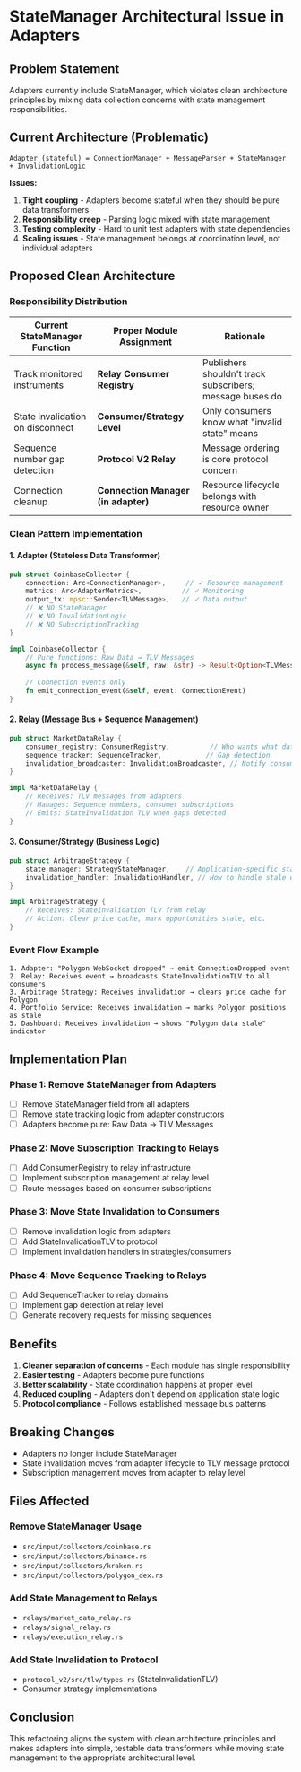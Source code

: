 # StateManager Architectural Issue in Adapters

## Problem Statement

Adapters currently include StateManager, which violates clean architecture principles by mixing data collection concerns with state management responsibilities.

## Current Architecture (Problematic)

```
Adapter (stateful) = ConnectionManager + MessageParser + StateManager + InvalidationLogic
```

**Issues:**
1. **Tight coupling** - Adapters become stateful when they should be pure data transformers
2. **Responsibility creep** - Parsing logic mixed with state management
3. **Testing complexity** - Hard to unit test adapters with state dependencies
4. **Scaling issues** - State management belongs at coordination level, not individual adapters

## Proposed Clean Architecture

### Responsibility Distribution

| Current StateManager Function | Proper Module Assignment | Rationale |
|------------------------------|-------------------------|-----------|
| Track monitored instruments | **Relay Consumer Registry** | Publishers shouldn't track subscribers; message buses do |
| State invalidation on disconnect | **Consumer/Strategy Level** | Only consumers know what "invalid state" means |
| Sequence number gap detection | **Protocol V2 Relay** | Message ordering is core protocol concern |
| Connection cleanup | **Connection Manager (in adapter)** | Resource lifecycle belongs with resource owner |

### Clean Pattern Implementation

#### 1. Adapter (Stateless Data Transformer)
```rust
pub struct CoinbaseCollector {
    connection: Arc<ConnectionManager>,     // ✓ Resource management
    metrics: Arc<AdapterMetrics>,          // ✓ Monitoring
    output_tx: mpsc::Sender<TLVMessage>,   // ✓ Data output
    // ❌ NO StateManager
    // ❌ NO InvalidationLogic
    // ❌ NO SubscriptionTracking
}

impl CoinbaseCollector {
    // Pure functions: Raw Data → TLV Messages
    async fn process_message(&self, raw: &str) -> Result<Option<TLVMessage>>
    
    // Connection events only
    fn emit_connection_event(&self, event: ConnectionEvent)
}
```

#### 2. Relay (Message Bus + Sequence Management)
```rust
pub struct MarketDataRelay {
    consumer_registry: ConsumerRegistry,          // Who wants what data
    sequence_tracker: SequenceTracker,           // Gap detection
    invalidation_broadcaster: InvalidationBroadcaster, // Notify consumers
}

impl MarketDataRelay {
    // Receives: TLV messages from adapters
    // Manages: Sequence numbers, consumer subscriptions
    // Emits: StateInvalidation TLV when gaps detected
}
```

#### 3. Consumer/Strategy (Business Logic)
```rust
pub struct ArbitrageStrategy {
    state_manager: StrategyStateManager,    // Application-specific state
    invalidation_handler: InvalidationHandler, // How to handle stale data
}

impl ArbitrageStrategy {
    // Receives: StateInvalidation TLV from relay
    // Action: Clear price cache, mark opportunities stale, etc.
}
```

### Event Flow Example

```
1. Adapter: "Polygon WebSocket dropped" → emit ConnectionDropped event
2. Relay: Receives event → broadcasts StateInvalidationTLV to all consumers
3. Arbitrage Strategy: Receives invalidation → clears price cache for Polygon
4. Portfolio Service: Receives invalidation → marks Polygon positions as stale
5. Dashboard: Receives invalidation → shows "Polygon data stale" indicator
```

## Implementation Plan

### Phase 1: Remove StateManager from Adapters
- [ ] Remove StateManager field from all adapters
- [ ] Remove state tracking logic from adapter constructors
- [ ] Adapters become pure: Raw Data → TLV Messages

### Phase 2: Move Subscription Tracking to Relays
- [ ] Add ConsumerRegistry to relay infrastructure
- [ ] Implement subscription management at relay level
- [ ] Route messages based on consumer subscriptions

### Phase 3: Move State Invalidation to Consumers
- [ ] Remove invalidation logic from adapters
- [ ] Add StateInvalidationTLV to protocol
- [ ] Implement invalidation handlers in strategies/consumers

### Phase 4: Move Sequence Tracking to Relays
- [ ] Add SequenceTracker to relay domains
- [ ] Implement gap detection at relay level
- [ ] Generate recovery requests for missing sequences

## Benefits

1. **Cleaner separation of concerns** - Each module has single responsibility
2. **Easier testing** - Adapters become pure functions
3. **Better scalability** - State coordination happens at proper level
4. **Reduced coupling** - Adapters don't depend on application state logic
5. **Protocol compliance** - Follows established message bus patterns

## Breaking Changes

- Adapters no longer include StateManager
- State invalidation moves from adapter lifecycle to TLV message protocol
- Subscription management moves from adapter to relay level

## Files Affected

### Remove StateManager Usage
- `src/input/collectors/coinbase.rs`
- `src/input/collectors/binance.rs` 
- `src/input/collectors/kraken.rs`
- `src/input/collectors/polygon_dex.rs`

### Add State Management to Relays
- `relays/market_data_relay.rs`
- `relays/signal_relay.rs`
- `relays/execution_relay.rs`

### Add State Invalidation to Protocol
- `protocol_v2/src/tlv/types.rs` (StateInvalidationTLV)
- Consumer strategy implementations

## Conclusion

This refactoring aligns the system with clean architecture principles and makes adapters into simple, testable data transformers while moving state management to the appropriate architectural level.